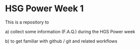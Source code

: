 # HSG Power Week 1

This is a repository to 

a) collect some information (F.A.Q.) during the HGS Power week

b) to get familiar with github / git and related workflows
